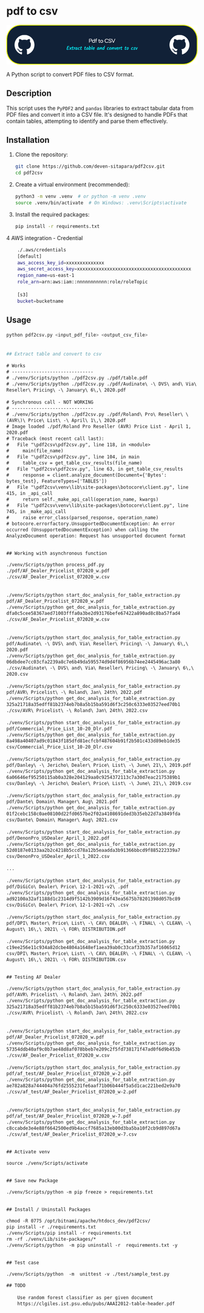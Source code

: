 # pdf to csv

![Header](./pdf2csv-github-header-image.png)

A Python script to convert PDF files to CSV format.

## Description

This script uses the `PyPDF2` and `pandas` libraries to extract tabular data from PDF files and convert it into a CSV file. It's designed to handle PDFs that contain tables, attempting to identify and parse them effectively.

## Installation

1.  Clone the repository:

    ```bash
    git clone https://github.com/deven-sitapara/pdf2csv.git
    cd pdf2csv
    ```

2.  Create a virtual environment (recommended):

    ```bash
    python3 -m venv .venv  # or python -m venv .venv
    source .venv/bin/activate  # On Windows: .venv\Scripts\activate
    ```

3.  Install the required packages:

    ```bash
    pip install -r requirements.txt
    ```

4 AWS integration - Credential 

```bash
    ./.aws/credentials
    [default]
    aws_access_key_id=xxxxxxxxxxxxxx
    aws_secret_access_key=xxxxxxxxxxxxxxxxxxxxxxxxxxxxxxxxxxxxxxxxxx
    region_name=us-east-1
    role_arn=arn:aws:iam::nnnnnnnnnnn:role/roleTopic

    [s3]
    bucket=bucketname
```
 
## Usage

```bash
python pdf2csv.py <input_pdf_file> <output_csv_file>


## Extract table and convert to csv

```
    # Works
    # ------------------------------
    # ./venv/Scripts/python ./pdf2csv.py ./pdf/table.pdf
    # ./venv/Scripts/python ./pdf2csv.py ./pdf/Audinate\ -\ DVS\ and\ Via\ Reseller\ Pricing\ -\ January\ 6\,\ 2020.pdf

    # Synchronous call - NOT WORKING
    # ------------------------------
    # ./venv/Scripts/python ./pdf2csv.py ./pdf/Roland\ Pro\ Reseller\ \(AVR\)\ Price\ List\ -\ April\ 1\,\ 2020.pdf
    # Image loaded ./pdf/Roland Pro Reseller (AVR) Price List - April 1, 2020.pdf
    # Traceback (most recent call last):
    #   File "\pdf2csv\pdf2csv.py", line 118, in <module>
    #     main(file_name)
    #   File "\pdf2csv\pdf2csv.py", line 104, in main
    #     table_csv = get_table_csv_results(file_name)
    #   File "\pdf2csv\pdf2csv.py", line 63, in get_table_csv_results
    #     response = client.analyze_document(Document={'Bytes': bytes_test}, FeatureTypes=['TABLES'])
    #   File "\pdf2csv\venv\lib\site-packages\botocore\client.py", line 415, in _api_call
    #     return self._make_api_call(operation_name, kwargs)
    #   File "\pdf2csv\venv\lib\site-packages\botocore\client.py", line 745, in _make_api_call
    #     raise error_class(parsed_response, operation_name)
    # botocore.errorfactory.UnsupportedDocumentException: An error occurred (UnsupportedDocumentException) when calling the AnalyzeDocument operation: Request has unsupported document format
```

## Working with asynchronous function

```
    ./venv/Scripts/python process_pdf.py ./pdf/AF_Dealer_Pricelist_072020_w.pdf ./csv/AF_Dealer_Pricelist_072020_w.csv


    ./venv/Scripts/python start_doc_analysis_for_table_extraction.py pdf/AF_Dealer_Pricelist_072020_w.pdf
    ./venv/Scripts/python get_doc_analysis_for_table_extraction.py dfa0c5cee58367aed71003fffa0a3be2d93176befe67422a890ad8c8ba57fad4 ./csv/AF_Dealer_Pricelist_072020_w.csv


    ./venv/Scripts/python start_doc_analysis_for_table_extraction.py pdf/Audinate\ -\ DVS\ and\ Via\ Reseller\ Pricing\ -\ January\ 6\,\ 2020.pdf
    ./venv/Scripts/python get_doc_analysis_for_table_extraction.py 06dbdee7cc03cfa2239a8c7e6b49da595574d9d4f86956b74ee2445496ac3a80 ./csv/Audinate\ -\ DVS\ and\ Via\ Reseller\ Pricing\ -\ January\ 6\,\ 2020.csv

    ./venv/Scripts/python start_doc_analysis_for_table_extraction.py pdf/AVR\ Pricelist\ -\ Roland\ Jan\ 24th\ 2022.pdf
    ./venv/Scripts/python get_doc_analysis_for_table_extraction.py 325a21718a35edff81b2374eb7b8a5b15ba591d6f3c250c6333e03527eed70b1 ./csv/AVR\ Pricelist\ -\ Roland\ Jan\ 24th\ 2022.csv

    ./venv/Scripts/python start_doc_analysis_for_table_extraction.py pdf/Commercial_Price_List_10-20_Dlr.pdf
    ./venv/Scripts/python get_doc_analysis_for_table_extraction.py 8a498a40407ad9c01843f185dfd81ecfcbf487604b91f2b501c433d89eb1de35 csv/Commercial_Price_List_10-20_Dlr.csv

    ./venv/Scripts/python start_doc_analysis_for_table_extraction.py pdf/Danley\ -\ Jericho\ Dealer\ Price\ List\ -\ June\ 21\,\ 2019.pdf
    ./venv/Scripts/python get_doc_analysis_for_table_extraction.py 6a06646ef95250115ab0a328e204129aa0c9254372113c7a30d7eac2175389b1 csv/Danley\ -\ Jericho\ Dealer\ Price\ List\ -\ June\ 21\,\ 2019.csv

    ./venv/Scripts/python start_doc_analysis_for_table_extraction.py pdf/Dante\ Domain\ Manager\ Aug\ 2021.pdf
    ./venv/Scripts/python get_doc_analysis_for_table_extraction.py 01f2cebc158c0ae08100d22fd0657be2f02a4108691ded3b35eb22d7a3849fda csv/Dante\ Domain\ Manager\ Aug\ 2021.csv

    ./venv/Scripts/python start_doc_analysis_for_table_extraction.py pdf/DenonPro_USDealer_April_1_2022.pdf
    ./venv/Scripts/python get_doc_analysis_for_table_extraction.py 52d0187e0133aa2b2c4218b5ccd78a12b5eaadda3b91366bbcd9f885222339a7 csv/DenonPro_USDealer_April_1_2022.csv

    ...

    ./venv/Scripts/python start_doc_analysis_for_table_extraction.py pdf/DiGiCo\ Dealer\ Price\ 12-1-2021-v2\ .pdf
    ./venv/Scripts/python get_doc_analysis_for_table_extraction.py ad92100a32af1188d1c2314d9f5142b3909d16f43ea5675b78201398d057bc89 csv/DiGiCo\ Dealer\ Price\ 12-1-2021-v2\ .csv

    ./venv/Scripts/python start_doc_analysis_for_table_extraction.py pdf/DPI\ Master\ Price\ List\ -\ CAV\ DEALER\ -\ FINAL\ -\ CLEAN\ -\ August\ 16\,\ 2021\ -\ FOR\ DISTRIBUTION.pdf

    ./venv/Scripts/python get_doc_analysis_for_table_extraction.py c19ee256e11c934a82dcbe4804a1648ef1aea39ab0c33caf33b357af16065d12 csv/DPI\ Master\ Price\ List\ -\ CAV\ DEALER\ -\ FINAL\ -\ CLEAN\ -\ August\ 16\,\ 2021\ -\ FOR\ DISTRIBUTION.csv



```

## Testing AF Dealer

```
    ./venv/Scripts/python start_doc_analysis_for_table_extraction.py pdf/AVR\ Pricelist\ -\ Roland\ Jan\ 24th\ 2022.pdf
    ./venv/Scripts/python get_doc_analysis_for_table_extraction.py 325a21718a35edff81b2374eb7b8a5b15ba591d6f3c250c6333e03527eed70b1 ./csv/AVR\ Pricelist\ -\ Roland\ Jan\ 24th\ 2022.csv


    ./venv/Scripts/python start_doc_analysis_for_table_extraction.py pdf/AF_Dealer_Pricelist_072020_w.pdf
    ./venv/Scripts/python get_doc_analysis_for_table_extraction.py 57354ddb40af9c0b7ae48d8af078bbeb7e209c2f5fd738171f47ad0f6d9b453b ./csv/AF_Dealer_Pricelist_072020_w.csv

    ./venv/Scripts/python start_doc_analysis_for_table_extraction.py pdf/af_test/AF_Dealer_Pricelist_072020_w-2.pdf
    ./venv/Scripts/python get_doc_analysis_for_table_extraction.py ae782a828a744404a76fd2555231fe6aaf71b06b444f5a5d1cac221bed2e9a70 ./csv/af_test/AF_Dealer_Pricelist_072020_w-2.pdf


    ./venv/Scripts/python start_doc_analysis_for_table_extraction.py pdf/af_test/AF_Dealer_Pricelist_072020_w-7.pdf
    ./venv/Scripts/python get_doc_analysis_for_table_extraction.py c8ccabde3e4e88f6642500ed9b4accf7685a13eb00d3ba5ba10f2cb9d897d67a ./csv/af_test/AF_Dealer_Pricelist_072020_w-7.csv


```

## Activate venv

```
    source ./venv/Scripts/activate

```

## Save new Package

```
    ./venv/Scripts/python -m pip freeze > requirements.txt

```

## Install / Uninstall Packages

```
    chmod -R 0775 /opt/bitnami/apache/htdocs_dev/pdf2csv/
    pip install -r ./requirements.txt
    ./venv/Scripts/pip install -r requirements.txt
    rm -rf ./venv/Lib/site-packages/*
    ./venv/Scripts/python  -m pip uninstall -r  requirements.txt -y

```

## Test case

```
    ./venv/Scripts/python  -m  unittest -v ./test/sample_test.py

```
## TODO

    Use random forest classifier as per given document 
    https://clgiles.ist.psu.edu/pubs/AAAI2012-table-header.pdf
    

